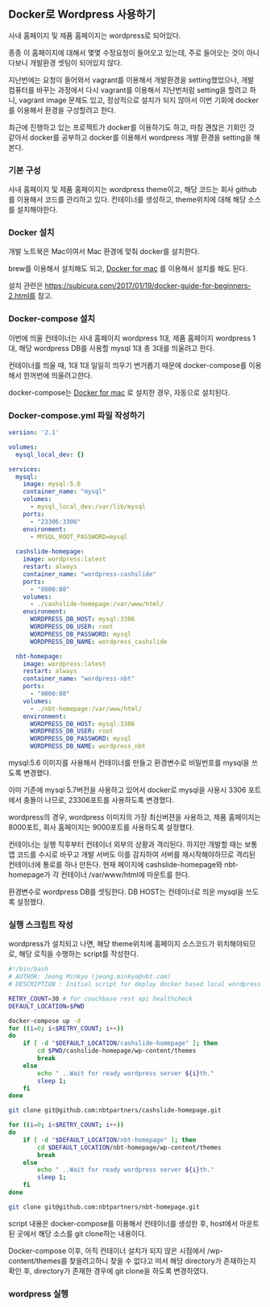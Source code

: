 ## Docker로 Wordpress 사용하기

사내 홈페이지 및 제품 홈페이지는 wordpress로 되어있다.

종종 이 홈페이지에 대해서 몇몇 수정요청이 들어오고 있는데, 주로 들어오는 것이 아니다보니 개발환경 셋팅이 되어있지 않다.

지난번에는 요청이 들어와서 vagrant를 이용해서 개발환경을 setting했었으나, 개발 컴퓨터를 바꾸는 과정에서 다시 vagrant를 이용해서 지난번처럼 setting을 할려고 하니, vagrant image 문제도 있고, 정상적으로 설치가 되지 않아서 이번 기회에 docker를 이용해서 환경을 구성할려고 한다.

최근에 진행하고 있는 프로젝트가 docker를 이용하기도 하고, 마침 괜찮은 기회인 것 같아서 docker를 공부하고 docker를 이용해서 wordpress 개발 환경을 setting을 해본다.



### 기본 구성

사내 홈페이지 및 제품 홈페이지는 wordpress theme이고, 해당 코드는 회사 github를 이용해서 코드를 관리하고 있다. 컨테이너를 생성하고, theme위치에 대해 해당 소스를 설치해야한다.



### Docker 설치

개발 노트북은 Mac이여서 Mac 환경에 맞춰 docker를 설치한다.

brew를 이용해서 설치해도 되고, [Docker for mac](https://docs.docker.com/docker-for-mac) 를 이용해서 설치를 해도 된다.

설치 관련은 https://subicura.com/2017/01/19/docker-guide-for-beginners-2.html를 참고.



### Docker-compose 설치

이번에 띄울 컨테이너는 사내 홈페이지 wordpress 1대, 제품 홈페이지 wordpress 1대, 해당 wordpress DB를 사용할 mysql 1대 총 3대를 띄울려고 한다.

컨테이너를 띄울 때, 1대 1대 일일히 띄우기 번거롭기 때문에 docker-compose를 이용해서 한꺼번에 띄울려고한다.

docker-compose는 [Docker for mac](https://docs.docker.com/docker-for-mac) 로 설치한 경우, 자동으로 설치된다.



### Docker-compose.yml 파일 작성하기

```yml
version: '2.1'

volumes:
  mysql_local_dev: {}

services:
  mysql:
    image: mysql:5.6
    container_name: "mysql"
    volumes:
      - mysql_local_dev:/var/lib/mysql
    ports:
      - "23306:3306"
    environment:
      - MYSQL_ROOT_PASSWORD=mysql
      
  cashslide-homepage:
    image: wordpress:latest
    restart: always
    container_name: "wordpress-cashslide"
    ports:
      - "8000:80"
    volumes:
      - ./cashslide-homepage:/var/www/html/
    environment:
      WORDPRESS_DB_HOST: mysql:3306
      WORDPRESS_DB_USER: root
      WORDPRESS_DB_PASSWORD: mysql
      WORDPRESS_DB_NAME: wordpress_cashslide

  nbt-homepage:
    image: wordpress:latest
    restart: always
    container_name: "wordpress-nbt"
    ports:
      - "9000:80"
    volumes:
      - ./nbt-homepage:/var/www/html/
    environment:
      WORDPRESS_DB_HOST: mysql:3306
      WORDPRESS_DB_USER: root
      WORDPRESS_DB_PASSWORD: mysql
      WORDPRESS_DB_NAME: wordpress_nbt
```

mysql:5.6 이미지를 사용해서 컨테이너를 만들고 환경변수로 비밀번호를 mysql을 쓰도록 변경했다.

이미 기존에 mysql 5.7버전을 사용하고 있어서 docker로 mysql을 사용시 3306 포트에서 충돌이 나므로, 23306포트를 사용하도록 변경했다.

wordpress의 경우,  wordpress 이미지의 가장 최신버젼을 사용하고, 제품 홈페이지는 8000포트, 회사 홈페이지는 9000포트를 사용하도록 설정했다.

컨테이너는 실행 직후부터 컨테이너 외부의 상황과 격리된다. 하지만 개발할 때는 보통 앱 코드를 수시로 바꾸고 개발 서버도 이를 감지하여 서버를 재시작해야하므로 격리된 컨테이너에 통로를 하나 만든다.  현재 페이지에 cashslide-homepage와 nbt-homepage가 각 컨테이너 /var/www/html에 마운트를 한다.

환경변수로 wordpress DB를 셋팅한다. DB HOST는 컨테이너로 띄운 mysql을 쓰도록 설정했다.



### 실행 스크립트 작성

wordpress가 설치되고 나면, 해당 theme위치에 홈페이지 소스코드가 위치해야되므로, 해당 로직을 수행하는 script를 작성한다.

```bash
#!/bin/bash
# AUTHOR: Jeong Minkyo (jeong.minkyo@nbt.com)
# DESCRIPTION : Initial script for deploy docker based local wordpress homepage develpement environment.

RETRY_COUNT=30 # for couchbase rest api healthcheck
DEFAULT_LOCATION=$PWD

docker-compose up -d 
for ((i=0; i<$RETRY_COUNT; i++))
do
    if [ -d "$DEFAULT_LOCATION/cashslide-homepage" ]; then
        cd $PWD/cashslide-homepage/wp-content/themes
        break
    else
        echo " ..Wait for ready wordpress server ${i}th."
        sleep 1;
    fi
done

git clone git@github.com:nbtpartners/cashslide-homepage.git

for ((i=0; i<$RETRY_COUNT; i++))
do
    if [ -d "$DEFAULT_LOCATION/nbt-homepage" ]; then
        cd $DEFAULT_LOCATION/nbt-homepage/wp-content/themes
        break
    else
        echo " ..Wait for ready wordpress server ${i}th."
        sleep 1;
    fi
done

git clone git@github.com:nbtpartners/nbt-homepage.git
```

script 내용은 docker-compose를 이용해서 컨테이너를 생성한 후, host에서 마운트 된 곳에서 해당 소스를 git clone하는 내용이다.

Docker-compose 이후, 아직 컨테이너 설치가 되지 않은 시점에서 /wp-content/themes를 찾을려고하니 찾을 수 없다고 떠서 해당 directory가 존재하는지 확인 후, directory가 존재한 경우에 git clone을 하도록 변경하였다.



### wordpress 실행



